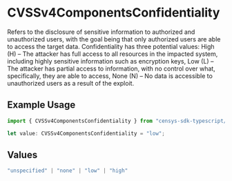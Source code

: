 # CVSSv4ComponentsConfidentiality

Refers to the disclosure of sensitive information to authorized and unauthorized users, with the goal being that only authorized users are able to access the target data. Confidentiality has three potential values: High (H) – The attacker has full access to all resources in the impacted system, including highly sensitive information such as encryption keys, Low (L) – The attacker has partial access to information, with no control over what, specifically, they are able to access, None (N) – No data is accessible to unauthorized users as a result of the exploit.

## Example Usage

```typescript
import { CVSSv4ComponentsConfidentiality } from "censys-sdk-typescript/models/components";

let value: CVSSv4ComponentsConfidentiality = "low";
```

## Values

```typescript
"unspecified" | "none" | "low" | "high"
```
